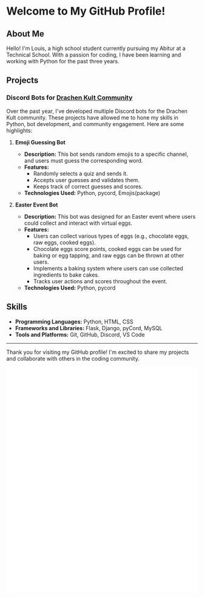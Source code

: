 # Welcome to My GitHub Profile!

## About Me

Hello! I'm Louis, a high school student currently pursuing my Abitur at a Technical School. With a passion for coding, I have been learning and working with Python for the past three years.

## Projects

### Discord Bots for [Drachen Kult Community](https://drachenkult.com)

Over the past year, I've developed multiple Discord bots for the Drachen Kult community. These projects have allowed me to hone my skills in Python, bot development, and community engagement. Here are some highlights:

1. **Emoji Guessing Bot**
   - **Description:** This bot sends random emojis to a specific channel, and users must guess the corresponding word.
   - **Features:**
     - Randomly selects a quiz and sends it.
     - Accepts user guesses and validates them.
     - Keeps track of correct guesses and scores.
   - **Technologies Used:** Python, pycord, Emojis(package)

2. **Easter Event Bot**
   - **Description:** This bot was designed for an Easter event where users could collect and interact with virtual eggs.
   - **Features:**
     - Users can collect various types of eggs (e.g., chocolate eggs, raw eggs, cooked eggs).
     - Chocolate eggs score points, cooked eggs can be used for baking or egg tapping, and raw eggs can be thrown at other users.
     - Implements a baking system where users can use collected ingredients to bake cakes.
     - Tracks user actions and scores throughout the event.
   - **Technologies Used:** Python, pycord

## Skills

- **Programming Languages:** Python, HTML, CSS
- **Frameworks and Libraries:** Flask, Django, pyCord, MySQL
- **Tools and Platforms:** Git, GitHub, Discord, VS Code
  
<!--
## Contact

Feel free to reach out to me via [your email address] or connect with me on [LinkedIn, Twitter, or any other social media platform you use professionally].

-->
---

Thank you for visiting my GitHub profile! I'm excited to share my projects and collaborate with others in the coding community.


![](https://raw.githubusercontent.com/ItsKoga/github-stats/master/generated/overview.svg#gh-dark-mode-only)
![](https://raw.githubusercontent.com/ItsKoga/github-stats/master/generated/languages.svg#gh-dark-mode-only)
